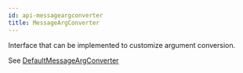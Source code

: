 ```yaml
---
id: api-messageargconverter
title: MessageArgConverter
---
```


Interface that can be implemented to customize argument conversion.

See [DefaultMessageArgConverter](api-defaultmessageargconverter)
